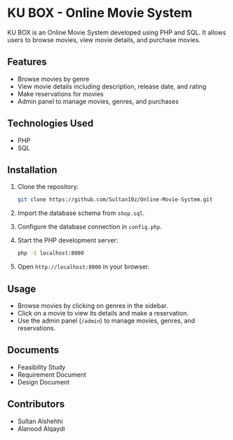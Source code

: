 # KU BOX - Online Movie System

KU BOX is an Online Movie System developed using PHP and SQL. It allows users to browse movies, view movie details, and purchase movies.

## Features

- Browse movies by genre
- View movie details including description, release date, and rating
- Make reservations for movies
- Admin panel to manage movies, genres, and purchases

## Technologies Used

- PHP
- SQL

## Installation

1. Clone the repository:

   ```bash
   git clone https://github.com/Sultan10z/Online-Movie-System.git
   ```

2. Import the database schema from `shop.sql`.

3. Configure the database connection in `config.php`.

4. Start the PHP development server:

   ```bash
   php -S localhost:8000
   ```

5. Open `http://localhost:8000` in your browser.

## Usage

- Browse movies by clicking on genres in the sidebar.
- Click on a movie to view its details and make a reservation.
- Use the admin panel (`/admin`) to manage movies, genres, and reservations.

## Documents
- Feasibility Study
- Requirement Document
- Design Document


## Contributors
- Sultan Alshehhi
- Alanood Alqaydi
